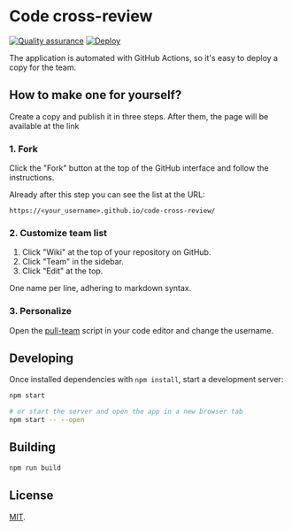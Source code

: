 # Code cross-review

[![Quality assurance](https://github.com/mishamyrt/code-cross-review/actions/workflows/qa.yaml/badge.svg)](https://github.com/mishamyrt/code-cross-review/actions/workflows/qa.yaml) [![Deploy](https://github.com/mishamyrt/code-cross-review/actions/workflows/deploy.yaml/badge.svg)](https://github.com/mishamyrt/code-cross-review/actions/workflows/deploy.yaml)

The application is automated with GitHub Actions, so it's easy to deploy a copy for the team.

## How to make one for yourself?

Create a copy and publish it in three steps. After them, the page will be available at the link

### 1. Fork

Click the "Fork" button at the top of the GitHub interface and follow the instructions.

Already after this step you can see the list at the URL:

```
https://<your_username>.github.io/code-cross-review/
```

### 2. Customize team list

1. Click "Wiki" at the top of your repository on GitHub.
2. Click "Team" in the sidebar.
3. Click "Edit" at the top.

One name per line, adhering to markdown syntax.

### 3. Personalize

Open the [pull-team](./scripts/pull-team.js#L5) script in your code editor and change the username.

## Developing

Once installed dependencies with `npm install`, start a development server:

```bash
npm start

# or start the server and open the app in a new browser tab
npm start -- --open
```

## Building

```bash
npm run build
```

## License

[MIT](./LICENSE).
